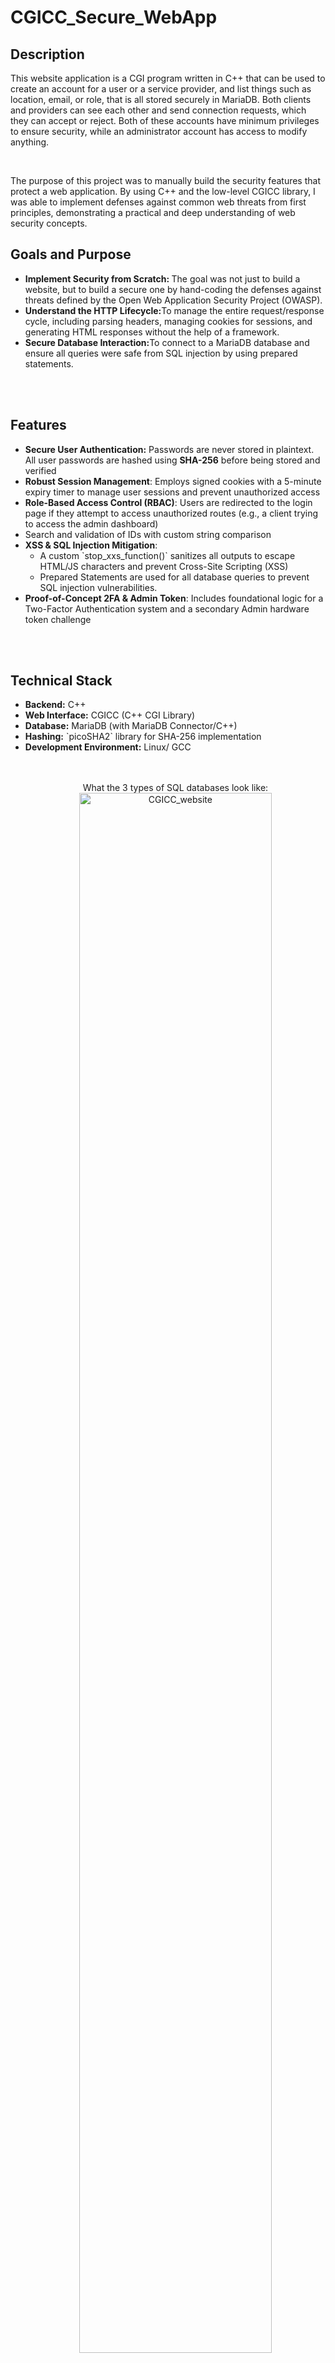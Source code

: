
<h1>CGICC_Secure_WebApp</h1>

<h2>Description</h2>
<p>This website application is a CGI program written in C++ that can be used to create an account for a user or a service provider, and list things such as location, email, or role, that is all stored securely in MariaDB. Both clients and providers can see each other and send connection requests, which they can accept or reject. Both of these accounts have minimum privileges to ensure security, while an administrator account has access to modify anything.</p>
<br />

<p>The purpose of this project was to manually build the security features that protect a web application. By using C++ and the low-level CGICC library, I was able to implement defenses against common web threats from first principles, demonstrating a practical and deep understanding of web security concepts. </p>


<h2>Goals and Purpose</h2>
<ul>
<li><b>Implement Security from Scratch: </b>The goal was not just to build a website, but to build a secure one by hand-coding the defenses against threats defined by the Open Web Application Security Project (OWASP). </li>
<li><b>Understand the HTTP Lifecycle:</b>To manage the entire request/response cycle, including parsing headers, managing cookies for sessions, and generating HTML responses without the help of a framework.</li>
<li><b>Secure Database Interaction:</b>To connect to a MariaDB database and ensure all queries were safe from SQL injection by using prepared statements.</li>
</ul>
<br /><br />


<h2>Features</h2>
<ul>
<li><b>Secure User Authentication:</b> Passwords are never stored in plaintext. All user passwords are hashed using <b>SHA-256</b> before being stored and verified</li>
<li><b>Robust Session Management</b>: Employs signed cookies with a 5-minute expiry timer to manage user sessions and prevent unauthorized access</li>
<li><b>Role-Based Access Control (RBAC)</b>: Users are redirected to the login page if they attempt to access unauthorized routes (e.g., a client trying to access the admin dashboard)</li>
<li>Search and validation of IDs with custom string comparison</li>
<li><b>XSS & SQL Injection Mitigation</b>:
  <ul>
    <li>A custom `stop_xxs_function()` sanitizes all outputs to escape HTML/JS characters and prevent Cross-Site Scripting (XSS)</li>
    <li>Prepared Statements are used for all database queries to prevent SQL injection vulnerabilities.</li></ul></li>
<li><b>Proof-of-Concept 2FA & Admin Token</b>: Includes foundational logic for a Two-Factor Authentication system and a secondary Admin hardware token challenge</li>
</ul>
<br /><br/>


<h2>Technical Stack</h2>
<ul>
<li><b>Backend:</b> C++</li>
<li><b>Web Interface:</b> CGICC (C++ CGI Library) </li>
<li><b>Database:</b> MariaDB (with MariaDB Connector/C++) </li>
<li><b>Hashing:</b> `picoSHA2` library for SHA-256 implementation </li>
<li><b>Development Environment:</b> Linux/ GCC </li>
<br /><br/>






<p align="center">
What the 3 types of SQL databases look like: <br/>
<img src="https://i.imgur.com/XqcxRt2.png" height="80%" width="80%" alt="CGICC_website"/>
 <br />
<br />
  
Description of Connections database: <br/>
<img src="https://i.imgur.com/jvRxSR8.png" height="80%" width="80%" alt="CGICC_website"/>
<br />
<br />

Shows what providers have accepted or rejected connections: <br/>
<img src="https://i.imgur.com/lxDYb7s.png" height="80%" width="80%" alt="CGICC_website"/>
<br />
<br />

All values that are stored in the "Users" database: <br/>
<img src="https://i.imgur.com/8IsZSdt.png" height="80%" width="80%" alt="CGICC_website"/>
<br />
<br />

 Example of what the entered user input will look like: <br/> 
<img src="https://i.imgur.com/SBn3RD4.png" height="80%" width="80%" alt="CGICC_website"/>
<br />
<br />

 Description of Services Database: <br/> 
<img src="https://i.imgur.com/nRTXkPB.png" height="80%" width="80%" alt="CGICC_website"/>
<br />
<br />

Example of what the entered services input will look like: <br/> 
<img src="https://i.imgur.com/igNBZaJ.png" height="80%" width="80%" alt="CGICC_website"/>   
<br />
<br />


If the user gets their login information wrong, they will be notified and redirected to the login screen: <br/>
<img src="https://i.imgur.com/Zi73I3s.png" height="80%" width="80%" alt="CGICC_website"/>  
<br />
<br />

What the secure password hashes look like: <br/>
<img src="https://i.imgur.com/5QzYiwf.png" height="80%" width="80%" alt="CGICC_website"/>  
<br />
<br />

Code for escaping dangerous characters to avoid cross-site scripting: <br/>
<img src="https://i.imgur.com/cADX3PS.png" height="80%" width="80%" alt="CGICC_website"/>  
<br />
<br />

2FA check: <br/>
<img src="https://i.imgur.com/sifLAHg.png" height="80%" width="80%" alt="CGICC_website"/>  
<br />
<br />

Additional security check for an admin account: <br/>
<img src="https://i.imgur.com/x2LGxck.png" height="80%" width="80%" alt="CGICC_website"/>  
<br />
<br />

What values are held inside a cookie: <br/>
<img src="https://i.imgur.com/Row740N.png" height="80%" width="80%" alt="CGICC_website"/>  
<br />
<br />

Sessions will expire automatically after 5 minutes (handled by the cookie): <br/>
<img src="https://i.imgur.com/SQ07QWe.png" height="80%" width="80%" alt="CGICC_website"/>  
<br />

</p>



